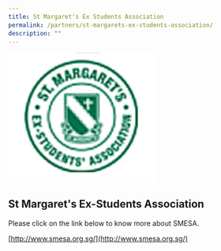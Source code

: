 ```yaml
---
title: St Margaret's Ex Students Association
permalink: /partners/st-margarets-ex-students-association/
description: ""
---
```

<img src="/images/08e0c3bc5_u6572.gif" 
         style="width:300px"
	/>
<br>

 
## St Margaret's Ex-Students Association

Please click on the link below to know more about SMESA.  

[http://www.smesa.org.sg/](http://www.smesa.org.sg/)